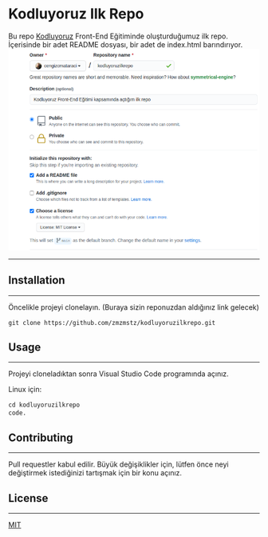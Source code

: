 # Kodluyoruz Ilk Repo
Bu repo [Kodluyoruz](https://kodluyoruz.org/tr/kodluyoruz/) Front-End Eğitiminde oluşturduğumuz ilk repo. İçerisinde bir adet README dosyası, bir adet de index.html barındırıyor.
![Görsel Deneme](https://raw.githubusercontent.com/Kodluyoruz/taskforce/main/git/odev1/figures/github.png)
***

## Installation
***
Öncelikle projeyi clonelayın. (Buraya sizin reponuzdan aldığınız link gelecek)

```
git clone https://github.com/zmzmstz/kodluyoruzilkrepo.git
```

## Usage
***
Projeyi cloneladıktan sonra Visual Studio Code programında açınız.

Linux için:
```
cd kodluyoruzilkrepo
code.
```

## Contributing
***
Pull requestler kabul edilir. Büyük değişiklikler için, lütfen önce neyi değiştirmek
istediğinizi tartışmak için bir konu açınız.


## License
***
[MIT](https://choosealicense.com/licenses/mit/)